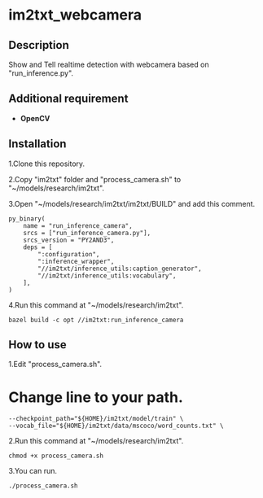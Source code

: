 # im2txt_webcamera

## Description
Show and Tell realtime detection with webcamera based on "run_inference.py".

## Additional requirement
* **OpenCV**

## Installation
1.Clone this repository.

2.Copy "im2txt" folder and "process_camera.sh" to "~/models/research/im2txt".

3.Open "~/models/research/im2txt/im2txt/BUILD" and add this comment.
```
py_binary(
    name = "run_inference_camera",
    srcs = ["run_inference_camera.py"],
    srcs_version = "PY2AND3",
    deps = [
        ":configuration",
        ":inference_wrapper",
        "//im2txt/inference_utils:caption_generator",
        "//im2txt/inference_utils:vocabulary",
    ],
)
```

4.Run this command at "~/models/research/im2txt".
```
bazel build -c opt //im2txt:run_inference_camera
```
## How to use
1.Edit "process_camera.sh".
# Change line to your path.
```
--checkpoint_path="${HOME}/im2txt/model/train" \
--vocab_file="${HOME}/im2txt/data/mscoco/word_counts.txt" \
```
2.Run this command at "~/models/research/im2txt".
```
chmod +x process_camera.sh
```
3.You can run.
```
./process_camera.sh
```

